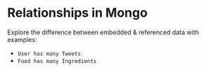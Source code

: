 # Relationships in Mongo

Explore the difference between embedded & referenced data with examples:

* `User has many Tweets`
* `Food has many Ingredients`
